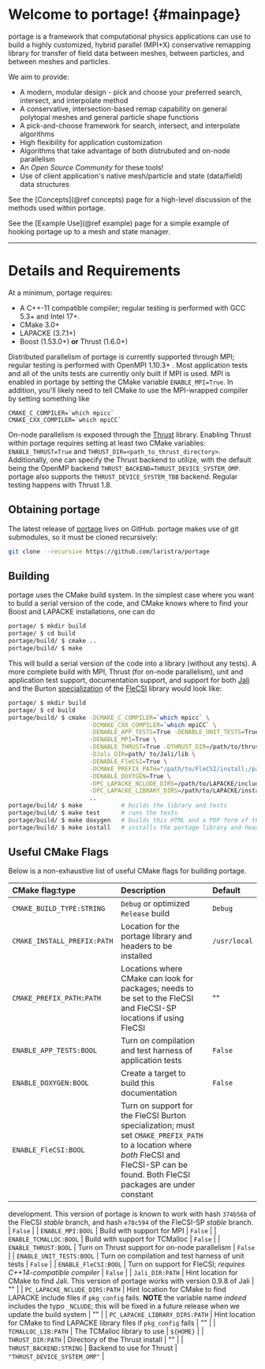 # Welcome to portage!   {#mainpage}

portage is a framework that computational physics applications can use
to build a highly customized, hybrid parallel (MPI+X) conservative
remapping library for transfer of field data between meshes, between
particles, and between meshes and particles.

We aim to provide:
- A modern, modular design - pick and choose your preferred search,
  intersect, and interpolate method
- A conservative, intersection-based remap capability on general
  polytopal meshes and general particle shape functions
- A pick-and-choose framework for search, intersect, and interpolate
  algorithms
- High flexibility for application customization
- Algorithms that take advantage of both distrubuted and on-node parallelism
- An _Open Source Community_ for these tools!
- Use of client application's native mesh/particle and state
  (data/field) data structures

See the [Concepts](@ref concepts) page for a high-level discussion of
the methods used within portage.

See the [Example Use](@ref example) page for a simple example of
hooking portage up to a mesh and state manager.

---

# Details and Requirements

At a minimum, portage requires:
- A C++-11 compatible compiler; regular testing is performed with GCC
  5.3+ and Intel 17+.
- CMake 3.0+
- LAPACKE (3.7.1+)
- Boost (1.53.0+) **or** Thrust (1.6.0+)

Distributed parallelism of portage is currently supported through MPI;
regular testing is performed with OpenMPI 1.10.3+ .  Most application
tests and all of the units tests are currently only built if MPI is
used.  MPI is enabled in portage by setting the CMake variable
`ENABLE_MPI=True`.  In addition, you'll likely need to tell CMake to
use the MPI-wrapped compiler by setting something like

~~~
CMAKE_C_COMPILER=`which mpicc`
CMAKE_CXX_COMPILER=`which mpiCC`
~~~

On-node parallelism is exposed through
the [Thrust](https://thrust.github.io) library.  Enabling Thrust
within portage requires setting at least two CMake variables:
`ENABLE_THRUST=True` and `THRUST_DIR=<path_to_thrust_directory>`.
Additionally, one can specify the Thrust backend to utilize, with the
default being the OpenMP backend
`THRUST_BACKEND=THRUST_DEVICE_SYSTEM_OMP`.  portage also supports the
`THRUST_DEVICE_SYSTEM_TBB` backend.  Regular testing happens with
Thrust 1.8.

## Obtaining portage

The latest release of [portage](https://github.com/laristra/portage)
lives on GitHub.  portage makes use of git submodules, so it must be
cloned recursively:

```sh
git clone --recursive https://github.com/laristra/portage
```

## Building

portage uses the CMake build system.  In the simplest case where you
want to build a serial version of the code, and CMake knows where to
find your Boost and LAPACKE installations, one can do

```sh
portage/ $ mkdir build
portage/ $ cd build
portage/build/ $ cmake ..
portage/build/ $ make
```

This will build a serial version of the code into a library (without
any tests).  A more complete build with MPI, Thrust (for on-node
parallelism), unit and application test support, documentation
support, and support for both [Jali](https://github.com/lanl/jali) and
the Burton [specialization](https://github.com/laristra/flecsi-sp) of
the [FleCSI](https://github.com/laristra/flecsi) library would look
like:

~~~sh
portage/ $ mkdir build
portage/ $ cd build
portage/build/ $ cmake -DCMAKE_C_COMPILER=`which mpicc` \
                       -DCMAKE_CXX_COMPILER=`which mpiCC` \
					   -DENABLE_APP_TESTS=True -DENABLE_UNIT_TESTS=True \
					   -DENABLE_MPI=True \
					   -DENABLE_THRUST=True -DTHRUST_DIR=/path/to/thrust/include/directory \
					   -DJali_DIR=path/ to/Jali/lib \
					   -DENABLE_FleCSI=True \
					   -DCMAKE_PREFIX_PATH="/path/to/FleCSI/install;/path/to/FleCSI-sp/install" \
					   -DENABLE_DOXYGEN=True \
					   -DPC_LAPACKE_NCLUDE_DIRS=/path/to/LAPACKE/include \
					   -DPC_LAPACKE_LIBRARY_DIRS=/path/to/LAPACKE/install \
					   ..
portage/build/ $ make           # builds the library and tests
portage/build/ $ make test      # runs the tests
portage/build/ $ make doxygen   # builds this HTML and a PDF form of the documentation
portage/build/ $ make install   # installs the portage library and headers into CMAKE_INSTALL_PREFIX
~~~

## Useful CMake Flags
Below is a non-exhaustive list of useful CMake flags for building
portage.

| CMake flag:type | Description | Default |
|:----------|:------------|:--------|
| `CMAKE_BUILD_TYPE:STRING`| `Debug` or optimized `Release` build | `Debug` |
| `CMAKE_INSTALL_PREFIX:PATH` | Location for the portage library and headers to be installed | `/usr/local` |
| `CMAKE_PREFIX_PATH:PATH` | Locations where CMake can look for packages; needs to be set to the FleCSI and FleCSI-SP locations if using FleCSI | "" |
| `ENABLE_APP_TESTS:BOOL` | Turn on compilation and test harness of application tests | `False` |
| `ENABLE_DOXYGEN:BOOL` | Create a target to build this documentation | `False` |
| `ENABLE_FleCSI:BOOL` | Turn on support for the FleCSI Burton specialization; must set `CMAKE_PREFIX_PATH` to a location where _both_ FleCSI and FleCSI-SP can be found. Both FleCSI packages are under constant
  development.  This version of portage is known to work with hash
  `374b56b` of the FleCSI _stable_ branch, and hash `e78c594` of the
  FleCSI-SP _stable_ branch. | `False` |
| `ENABLE_MPI:BOOL` | Build with support for MPI | `False` |
| `ENABLE_TCMALLOC:BOOL` | Build with support for TCMalloc | `False` |
| `ENABLE_THRUST:BOOL` | Turn on Thrust support for on-node parallelism | `False` |
| `ENABLE_UNIT_TESTS:BOOL` | Turn on compilation and test harness of unit tests | `False` |
| `ENABLE_FleCSI:BOOL` | Turn on support for FleCSI; _requires C++14-compatible compiler_ | `False` |
| `Jali_DIR:PATH` | Hint location for CMake to find Jali.  This version of portage works with version 0.9.8 of Jali | "" |
| `PC_LAPACKE_NCLUDE_DIRS:PATH` | Hint location for CMake to find LAPACKE include files if `pkg_config` fails. **NOTE** the variable name _indeed_ includes the typo `_NCLUDE`; this will be fixed in a future release when we update the build system | "" |
| `PC_LAPACKE_LIBRARY_DIRS:PATH` | Hint location for CMake to find LAPACKE library files if `pkg_config` fails | "" |
| `TCMALLOC_LIB:PATH` | The TCMalloc library to use | `${HOME}` |
| `THRUST_DIR:PATH` | Directory of the Thrust install | "" |
| `THRUST_BACKEND:STRING` | Backend to use for Thrust | `"THRUST_DEVICE_SYSTEM_OMP"` |
